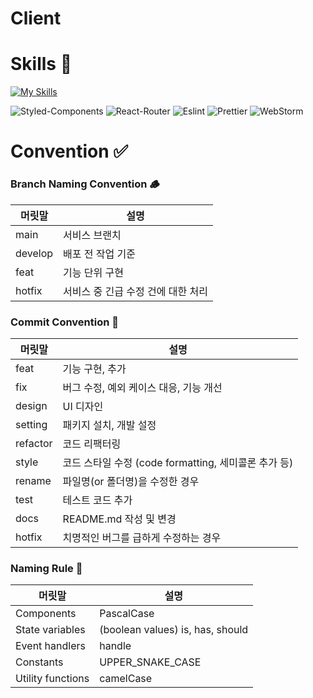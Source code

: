 # Client

# Skills 🔨

[![My Skills](https://skillicons.dev/icons?i=ts,react,vite,figma)](https://skillicons.dev)

![Styled-Components](https://img.shields.io/badge/styled--components-DB7093?style=for-the-badge&logo=styled-components&logoColor=white)
![React-Router](https://img.shields.io/badge/React_Router-CA4245?style=for-the-badge&logo=react-router&logoColor=white)
![Eslint](https://img.shields.io/badge/eslint-3A33D1?style=for-the-badge&logo=eslint&logoColor=white)
![Prettier](https://img.shields.io/badge/prettier-1A2C34?style=for-the-badge&logo=prettier&logoColor=F7BA3E)
![WebStorm](https://img.shields.io/badge/WebStorm-000000?style=for-the-badge&logo=WebStorm&logoColor=white)

# Convention ✅

### Branch Naming Convention 🪵

| 머릿말  | 설명                               |
| ------- | ---------------------------------- |
| main    | 서비스 브랜치                      |
| develop | 배포 전 작업 기준                  |
| feat    | 기능 단위 구현                     |
| hotfix  | 서비스 중 긴급 수정 건에 대한 처리 |

### Commit Convention 🚥

| 머릿말   | 설명                                                 |
| -------- | ---------------------------------------------------- |
| feat     | 기능 구현, 추가                                      |
| fix      | 버그 수정, 예외 케이스 대응, 기능 개선               |
| design   | UI 디자인                                            |
| setting  | 패키지 설치, 개발 설정                               |
| refactor | 코드 리팩터링                                        |
| style    | 코드 스타일 수정 (code formatting, 세미콜론 추가 등) |
| rename   | 파일명(or 폴더명)을 수정한 경우                      |
| test     | 테스트 코드 추가                                     |
| docs     | README.md 작성 및 변경                               |
| hotfix   | 치명적인 버그를 급하게 수정하는 경우                 |

### Naming Rule 📄

| 머릿말            | 설명                             |
| ----------------- | -------------------------------- |
| Components        | PascalCase                       |
| State variables   | (boolean values) is, has, should |
| Event handlers    | handle                           |
| Constants         | UPPER_SNAKE_CASE                 |
| Utility functions | camelCase                        |
